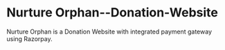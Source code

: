 # Nurture Orphan--Donation-Website
Nurture Orphan is a Donation Website with integrated payment gateway using Razorpay. 
